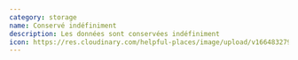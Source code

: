 ```yaml
---
category: storage
name: Conservé indéfiniment
description: Les données sont conservées indéfiniment
icon: https://res.cloudinary.com/helpful-places/image/upload/v1664832795/dtpr-icons/retention/yes_nudvht.svg
---
```

